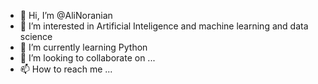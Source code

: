 - 👋 Hi, I’m @AliNoranian
- 👀 I’m interested in Artificial Inteligence and machine learning and data science
- 🌱 I’m currently learning Python
- 💞️ I’m looking to collaborate on ...
- 📫 How to reach me ...

<!---
AliNoranian/AliNoranian is a ✨ special ✨ repository because its `README.md` (this file) appears on your GitHub profile.
You can click the Preview link to take a look at your changes.
--->
